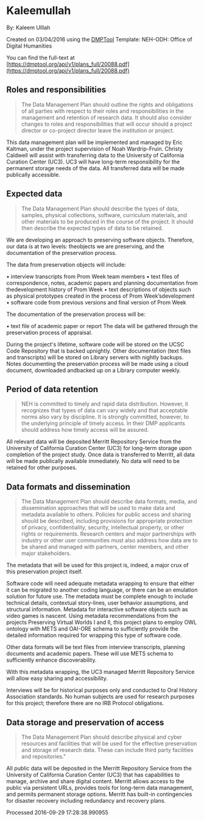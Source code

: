 # Kaleemullah

By: Kaleem Ulllah

Created on 03/04/2016 using the [DMPTool](https://dmp.cdlib.org/) Template: NEH-ODH: Office of Digital Humanities

You can find the full-text at [https://dmptool.org/api/v1/plans_full/20088.pdf](https://dmptool.org/api/v1/plans_full/20088.pdf) 

## Roles and responsibilities

> The Data Management Plan should outline the rights and obligations of all parties with respect to their roles and responsibilities in the management and retention of research data. It should also consider changes to roles and responsibilities that will occur should a project director or co-project director leave the institution or project.

This data management plan will be implemented and managed by Eric Kaltman, under the project supervision of Noah Wardrip-Fruin. Christy Caldwell will assist with transferring data to the University of California Curation Center (UC3). UC3 will have long-term responsibility for the permanent storage needs of the data. All transferred data will be made publically accessible.


## Expected data

> The Data Management Plan should describe the types of data, samples, physical collections, software, curriculum materials, and other materials to be produced in the course of the project. It should then describe the expected types of data to be retained.

We are developing an approach to preserving software objects. Therefore, our data is at two levels: theobjects we are preserving, and the documentation of the preservation process.

The data from preservation objects will include:

&bull; interview transcripts from Prom Week team members
&bull; text files of correspondence, notes, academic papers and planning documentation from thedevelopment history of Prom Week
&bull; text descriptions of objects such as physical prototypes created in the process of Prom Week&rsquo;sdevelopment
&bull; software code from previous versions and final version of Prom Week


The documentation of the preservation process will be:

&bull; text file of academic paper or report
The data will be gathered through the preservation process of appraisal.

During the project's lifetime, software code will be stored on the UCSC Code Repository that is backed upnightly. Other documentation (text files and transcripts) will be stored on Library servers with nightly backups. Notes documenting the preservation process will be made using a cloud document, downloaded andbacked up on a Library computer weekly.


## Period of data retention

> NEH is committed to timely and rapid data distribution. However, it recognizes that types of data can vary widely and that acceptable norms also vary by discipline. It is strongly committed, however, to the underlying principle of timely access. In their DMP applicants should address how timely access will be assured.

All relevant data will be deposited Merritt Repository Service from the University of California Curation Center (UC3) for long-term storage upon completion of the project study. Once data is transferred to Merritt, all data will be made publically available immediately. No data will need to be retained for other purposes.




## Data formats and dissemination

> The Data Management Plan should describe data formats, media, and dissemination approaches that will be used to make data and metadata available to others. Policies for public access and sharing should be described, including provisions for appropriate protection of privacy, confidentiality, security, intellectual property, or other rights or requirements. Research centers and major partnerships with industry or other user communities must also address how data are to be shared and managed with partners, center members, and other major stakeholders.

The metadata that will be used for this project is, indeed, a major crux of this preservation project itself.



Software code will need adequate metadata wrapping to ensure that either it can be migrated to another coding language, or there can be an emulation solution for future use. The metadata must be complete enough to include technical details, contextual story-lines, user behavior assumptions, and structural information. Metadata for interactive software objects such as video games is nascent. Using metadata recommendations from the projects Preserving Virtual Worlds I and II, this project plans to employ OWL ontology with METS and OAI-ORE schema to sufficiently provide the detailed information required for wrapping this type of software code.



Other data formats will be text files from interview transcripts, planning documents and academic papers. These will use METS schema to sufficiently enhance discoverability.



With this metadata wrapping, the UC3 managed Merritt Repository Service will allow easy sharing and accessibility.



Interviews will be for historical purposes only and conducted to Oral History Association standards. No human subjects are used for research purposes for this project; therefore there are no IRB Protocol obligations.




## Data storage and preservation of access

> The Data Management Plan should describe physical and cyber resources and facilities that will be used for the effective preservation and storage of research data. These can include third party facilities and repositories."

All public data will be deposited in the Merritt Repository Service from the University of California Curation Center (UC3) that has capabilities to manage, archive and share digital content. Merritt allows access to the public via persistent URLs, provides tools for long-term data management, and permits permanent storage options. Merritt has built-in contingencies for disaster recovery including redundancy and recovery plans.




Processed 2016-09-29 17:28:38.990955
